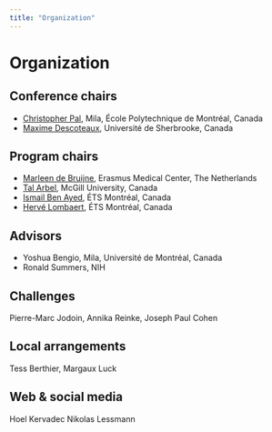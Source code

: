 ```yaml
---
title: "Organization"
---
```


# Organization

## Conference chairs
* [Christopher Pal](http://www.professeurs.polymtl.ca/christopher.pal/), Mila, École Polytechnique de Montréal, Canada
* [Maxime Descoteaux](https://www.usherbrooke.ca/sciences/personnel/informatique/professeurs/professeurs/maxime-descoteaux/), Université de Sherbrooke, Canada


## Program chairs
* [Marleen de Bruijne](http://bigr.nl/people/MarleendeBruijne/), Erasmus Medical Center, The Netherlands
* [Tal Arbel](http://www.cim.mcgill.ca/~arbel/), McGill University, Canada
* [Ismail Ben Ayed](https://profs.etsmtl.ca/ibenayed/), ÉTS Montréal, Canada
* [Hervé Lombaert](https://profs.etsmtl.ca/hlombaert/), ÉTS Montréal, Canada

## Advisors
* Yoshua Bengio, Mila, Université de Montréal, Canada
* Ronald Summers, NIH

## Challenges
Pierre-Marc Jodoin, Annika Reinke, Joseph Paul Cohen

## Local arrangements
Tess Berthier, Margaux Luck

## Web & social media
Hoel Kervadec Nikolas Lessmann